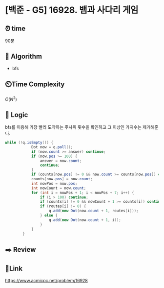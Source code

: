 # [백준 - G5] 16928. 뱀과 사다리 게임

## ⏰ **time**

90분

## :pushpin: **Algorithm**

- bfs

## ⏲️**Time Complexity**

$O(N^2)$

## :round_pushpin: **Logic**
bfs를 이용해 가장 빨리 도착하는 주사위 횟수을 확인하고 그 이상인 가지수는 제거해준다.

```java
while (!q.isEmpty()) {
            Dot now = q.poll();
            if (now.count >= answer) continue;
            if (now.pos >= 100) {
                answer = now.count;
                continue;
            }
            if (counts[now.pos] != 0 && now.count >= counts[now.pos]) continue;
            counts[now.pos] = now.count;
            int nowPos = now.pos;
            int nowCount = now.count;
            for (int i = nowPos + 1; i < nowPos + 7; i++) {
                if (i > 100) continue;
                if (counts[i] != 0 && nowCount + 1 >= counts[i]) continue;
                if (routes[i] != 0) {
                    q.add(new Dot(now.count + 1, routes[i]));
                } else {
                    q.add(new Dot(now.count + 1, i));
                }
            }
        }
```

## :black_nib: **Review**


## 📡**Link**

https://www.acmicpc.net/problem/16928
